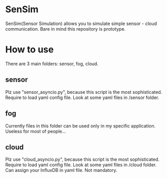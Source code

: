 # SenSim
SenSim(Sensor Simulation) allows you to simulate simple sensor - cloud communication.
Bare in mind this repository is prototype.
# How to use
There are 3 main folders: sensor, fog, cloud.
## sensor
Plz use "sensor_asyncio.py", because this script is the most sophisticated.
Require to load yaml config file. Look at some yaml files in /sensor folder.
## fog
Currently files in this folder can be used only in my specific application.
Useless for most of people...
## cloud
Plz use "cloud_asyncio.py", because this script is the most sophisticated.
Require to load yaml config file. Look at some yaml files in /cloud folder.
Can assign your InfluxDB in yaml file. Not mandatory.
